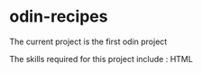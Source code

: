 # odin-recipes

The current project is the first odin project

The skills required for this project include : HTML